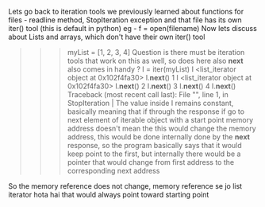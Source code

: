 Lets go back to iteration tools
we previously learned about functions for files - readline method, StopIteration exception and that file has its own iter() tool (this is default in python) eg - f = open(filename)
Now lets discuss about Lists and arrays, which don't have their own iter() tool
>>> myList = [1, 2, 3, 4] 
Question is there must be iteration tools that work on this as well, so does here also __next__ also comes in handy ?
>>> I = iter(myList)
>>> I
<list_iterator object at 0x102f4fa30>
>>> I.__next__()
1
>>> I
<list_iterator object at 0x102f4fa30>
>>> I.__next__()
2
>>> I.__next__()
3
>>> I.__next__()
4
>>> I.__next__()
Traceback (most recent call last):
 File "<stdin>", line 1, in <module>
StopIteration
>> |
The value inside I remains constant, basically meaning that if through the response if go to next element of iterable object with a start point memory address doesn't mean the this would change the memory address, this would be done internally done by the __next__ response, so the program basically says that it would keep point to the first, but internally there would be a pointer that would change from first address to the corresponding next address

So the memory reference does not change, memory reference se jo list iterator hota hai that would always point toward starting point
